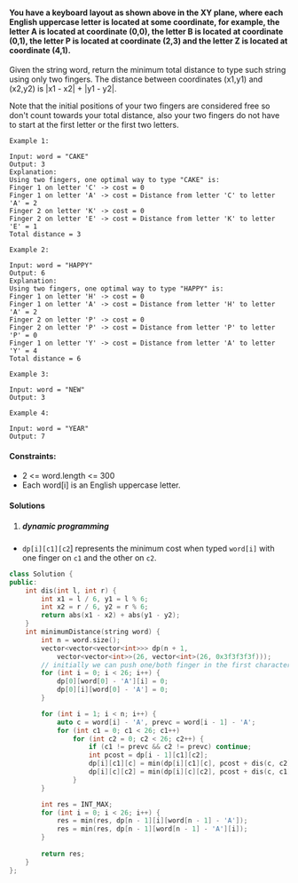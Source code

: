 #### You have a keyboard layout as shown above in the XY plane, where each English uppercase letter is located at some coordinate, for example, the letter A is located at coordinate (0,0), the letter B is located at coordinate (0,1), the letter P is located at coordinate (2,3) and the letter Z is located at coordinate (4,1).

Given the string word, return the minimum total distance to type such string using only two fingers. The distance between coordinates (x1,y1) and (x2,y2) is |x1 - x2| + |y1 - y2|. 

Note that the initial positions of your two fingers are considered free so don't count towards your total distance, also your two fingers do not have to start at the first letter or the first two letters.

 
```
Example 1:

Input: word = "CAKE"
Output: 3
Explanation: 
Using two fingers, one optimal way to type "CAKE" is: 
Finger 1 on letter 'C' -> cost = 0 
Finger 1 on letter 'A' -> cost = Distance from letter 'C' to letter 'A' = 2 
Finger 2 on letter 'K' -> cost = 0 
Finger 2 on letter 'E' -> cost = Distance from letter 'K' to letter 'E' = 1 
Total distance = 3

Example 2:

Input: word = "HAPPY"
Output: 6
Explanation: 
Using two fingers, one optimal way to type "HAPPY" is:
Finger 1 on letter 'H' -> cost = 0
Finger 1 on letter 'A' -> cost = Distance from letter 'H' to letter 'A' = 2
Finger 2 on letter 'P' -> cost = 0
Finger 2 on letter 'P' -> cost = Distance from letter 'P' to letter 'P' = 0
Finger 1 on letter 'Y' -> cost = Distance from letter 'A' to letter 'Y' = 4
Total distance = 6

Example 3:

Input: word = "NEW"
Output: 3

Example 4:

Input: word = "YEAR"
Output: 7
```

 

#### Constraints:

-    2 <= word.length <= 300
-    Each word[i] is an English uppercase letter.


#### Solutions

1. ##### dynamic programming

- `dp[i][c1][c2`] represents the minimum cost when typed `word[i]` with one finger on `c1` and the other on `c2`.

```cpp
class Solution {
public:
    int dis(int l, int r) {
        int x1 = l / 6, y1 = l % 6;
        int x2 = r / 6, y2 = r % 6;
        return abs(x1 - x2) + abs(y1 - y2);
    }
    int minimumDistance(string word) {
        int n = word.size();
        vector<vector<vector<int>>> dp(n + 1, 
            vector<vector<int>>(26, vector<int>(26, 0x3f3f3f3f)));
        // initially we can push one/both finger in the first character with zero cost.
        for (int i = 0; i < 26; i++) {
            dp[0][word[0] - 'A'][i] = 0;
            dp[0][i][word[0] - 'A'] = 0;
        }

        for (int i = 1; i < n; i++) {
            auto c = word[i] - 'A', prevc = word[i - 1] - 'A';
            for (int c1 = 0; c1 < 26; c1++)
                for (int c2 = 0; c2 < 26; c2++) {
                    if (c1 != prevc && c2 != prevc) continue;
                    int pcost = dp[i - 1][c1][c2];
                    dp[i][c1][c] = min(dp[i][c1][c], pcost + dis(c, c2));
                    dp[i][c][c2] = min(dp[i][c][c2], pcost + dis(c, c1));
                }
        }

        int res = INT_MAX;
        for (int i = 0; i < 26; i++) {
            res = min(res, dp[n - 1][i][word[n - 1] - 'A']);
            res = min(res, dp[n - 1][word[n - 1] - 'A'][i]);
        }
    
        return res;
    }
};
```